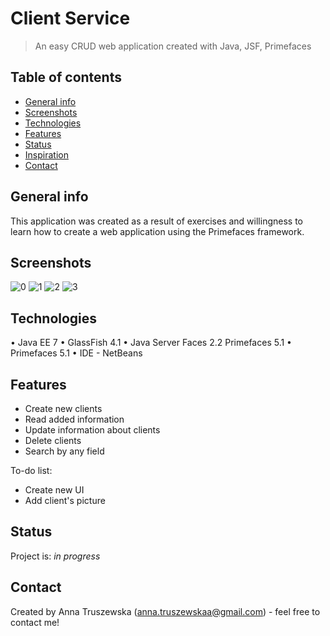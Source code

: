 # Client Service 

> An easy CRUD web application created with Java, JSF, Primefaces

## Table of contents
* [General info](#general-info)
* [Screenshots](#screenshots)
* [Technologies](#technologies)
* [Features](#features)
* [Status](#status)
* [Inspiration](#inspiration)
* [Contact](#contact)

## General info 
This application was created as a result of exercises and willingness to learn how to create a web application using the Primefaces framework.

## Screenshots 
![0](.screenshots/crud.jpg)
![1](.src/java/screenshots/crud1.jpg) 
![2](.src/java/screenshots/crud2.jpg) 
![3](.src/java/screenshots/crud3.jpg)

## Technologies 
• Java EE 7
• GlassFish 4.1
• Java Server Faces 2.2 Primefaces 5.1
• Primefaces 5.1
• IDE - NetBeans 

## Features
* Create new clients
* Read added information
* Update information about clients
* Delete clients 
* Search by any field

To-do list:
* Create new UI  
* Add client's picture

## Status
Project is: _in progress_

## Contact
Created by Anna Truszewska (anna.truszewskaa@gmail.com) - feel free to contact me!
